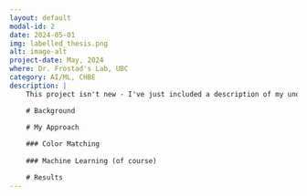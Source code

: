 ```yaml
---
layout: default
modal-id: 2
date: 2024-05-01
img: labelled_thesis.png
alt: image-alt
project-date: May, 2024
where: Dr. Frostad's Lab, UBC
category: AI/ML, CHBE
description: |
    This project isn't new - I've just included a description of my undergraduate thesis up to it's completion. An ongoing version of this project can be found under "Undergrad Thesis Continuation". Dr. Frostad's lab focuses on studing the physics of thin films. As part of this research, they often need to characterize the structure of composite films from an interferogram - basically a color image of the refraction pattern (think of the rainbow from oil on a puddle). Existing methods for this can be fairly manually intensive as they require annotating a collection of points to generate a descriptive mesh. My thesis focused on developing a way to automate this process.

    # Background

    # My Approach
    
    ### Color Matching
    
    ### Machine Learning (of course)

    # Results
---
```

